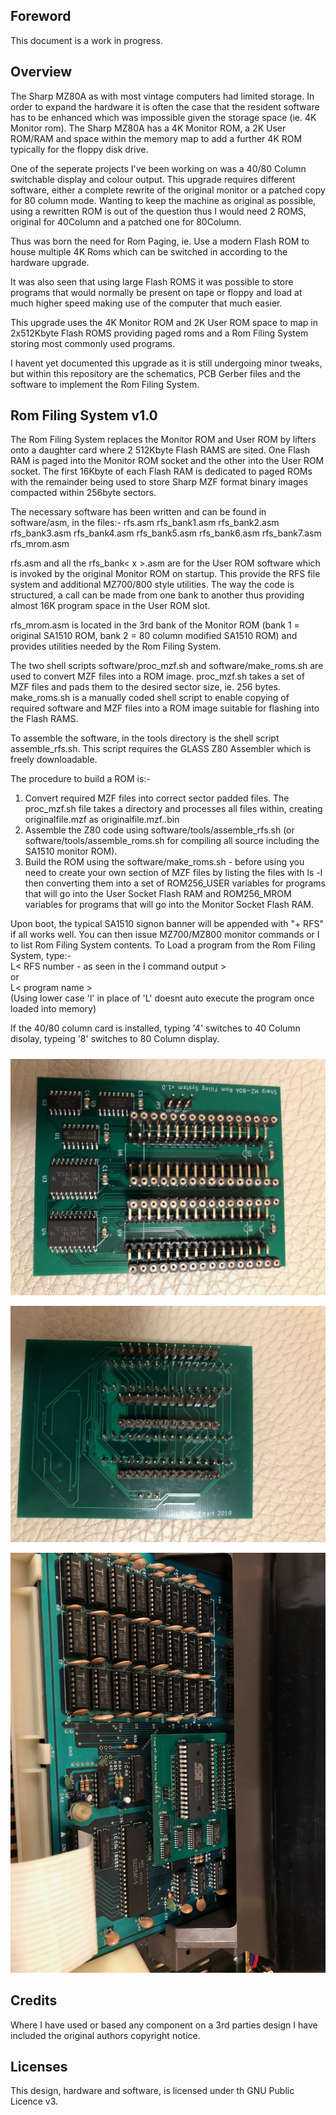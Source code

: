 ## Foreword

This document is a work in progress.



## Overview

The Sharp MZ80A as with most vintage computers had limited storage. In order to expand the hardware it is often the case that the resident software has to be enhanced which was impossible given the storage space (ie. 4K Monitor rom). The Sharp MZ80A has a 4K Monitor ROM, a 2K User ROM/RAM and space within the memory map to add a further 4K ROM typically for the floppy disk drive.

One of the seperate projects I've been working on was a 40/80 Column switchable display and colour output. This upgrade requires different software, either a complete rewrite of the original monitor or a patched copy for 80 column mode. Wanting to keep the machine as original as possible, using a rewritten ROM is out of the question thus I would need 2 ROMS, original for 40Column and a patched one for 80Column.

Thus was born the need for Rom Paging, ie. Use a modern Flash ROM to house multiple 4K Roms which can be switched in according to the hardware upgrade.

It was also seen that using large Flash ROMS it was possible to store programs that would normally be present on tape or floppy and load at much higher speed making use of the computer that much easier.

This upgrade uses the 4K Monitor ROM and 2K User ROM space to map in 2x512Kbyte Flash ROMS providing paged roms and a Rom Filing System storing most commonly used programs.

I havent yet documented this upgrade as it is still undergoing minor tweaks, but within this repository are the schematics, PCB Gerber files and the software to implement the Rom Filing System.

## Rom Filing System v1.0

The Rom Filing System replaces the Monitor ROM and User ROM by lifters onto a daughter card where 2 512Kbyte Flash RAMS are sited. One Flash RAM is paged into the Monitor ROM socket and the other into the User ROM socket. The first 16Kbyte of each Flash RAM is dedicated to paged ROMs with the remainder being used to store Sharp MZF format binary images compacted within 256byte sectors.

The necessary software has been written and can be found in software/asm, in the files:-
rfs.asm  rfs_bank1.asm  rfs_bank2.asm  rfs_bank3.asm  rfs_bank4.asm  rfs_bank5.asm  rfs_bank6.asm  rfs_bank7.asm  rfs_mrom.asm

rfs.asm and all the rfs_bank< x >.asm are for the User ROM software which is invoked by the original Monitor ROM on startup. This provide the RFS file system and additional MZ700/800 style utilities. The way the code is structured, a call can be made from one bank to another thus providing almost 16K program space in the User ROM slot.
  
rfs_mrom.asm is located in the 3rd bank of the Monitor ROM (bank 1 = original SA1510 ROM, bank 2 = 80 column modified SA1510 ROM) and provides utilities needed by the Rom Filing System.

The two shell scripts software/proc_mzf.sh and software/make_roms.sh are used to convert MZF files into a ROM image. proc_mzf.sh takes a set of MZF files and pads them to the desired sector size, ie. 256 bytes. make_roms.sh is a manually coded shell script to enable copying of required software and MZF files into a ROM image suitable for flashing into the Flash RAMS.

To assemble the software, in the tools directory is the shell script assemble_rfs.sh. This script requires the GLASS Z80 Assembler which is freely downloadable.

The procedure to build a ROM is:-<br/>
1. Convert required MZF files into correct sector padded files. The proc_mzf.sh file takes a directory and processes all files within, creating originalfile.mzf as originalfile.mzf.<sector size>.bin<br/>
2. Assemble the Z80 code using software/tools/assemble_rfs.sh (or software/tools/assemble_roms.sh for compiling all source including the SA1510 monitor ROM).<br/>
3. Build the ROM using the software/make_roms.sh - before using you need to create your own section of MZF files by listing the files with ls -l then converting them into a set of ROM256_USER variables for programs that will go into the User Socket Flash RAM and ROM256_MROM variables for programs that will go into the Monitor Socket Flash RAM.<br/>
  
Upon boot, the typical SA1510 signon banner will be appended with "+ RFS" if all works well. You can then issue MZ700/MZ800 monitor commands or I to list Rom Filing System contents. To Load a program from the Rom Filing System, type:-<br/>
L< RFS number - as seen in the I command output ><br/>
  or<br/>
L< program name ><br/>
(Using lower case 'l' in place of 'L' doesnt auto execute the program once loaded into memory)  
  
If the 40/80 column card is installed, typing '4' switches to 40 Column disolay, typeing '8' switches to 80 Column display.

##### 

![alt text](https://github.com/pdsmart/MZ80A_RFS/blob/master/docs/IMG_9625.jpg)

![alt text](https://github.com/pdsmart/MZ80A_RFS/blob/master/docs/IMG_9626.jpg)

![alt text](https://github.com/pdsmart/MZ80A_RFS/blob/master/docs/IMG_9624.jpg)



## Credits

Where I have used or based any component on a 3rd parties design I have included the original authors copyright notice.



## Licenses

This design, hardware and software, is licensed under th GNU Public Licence v3.


